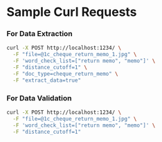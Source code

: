 
# Sample Curl Requests

### For Data Extraction 

```sh
curl -X POST http://localhost:1234/ \
  -F "file=@1c_cheque_return_memo_1.jpg" \
  -F 'word_check_list=["return memo", "memo"]' \
  -F "distance_cutoff=1" \
  -F "doc_type=cheque_return_memo" \
  -F "extract_data=true"
  ```
  

### For Data Validation

```sh
curl -X POST http://localhost:1234/ \
  -F "file=@1c_cheque_return_memo_1.jpg" \
  -F 'word_check_list=["return memo", "memo"]' \
  -F "distance_cutoff=1"
```


